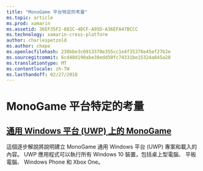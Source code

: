 ```yaml
---
title: "MonoGame 平台特定的考量"
ms.topic: article
ms.prod: xamarin
ms.assetid: 36EF35F2-882C-4DCF-A95D-A36EFA47BCCC
ms.technology: xamarin-cross-platform
author: charlespetzold
ms.author: chape
ms.openlocfilehash: 230bbe3c6913370e355cc1e4f35378e45ef27b2e
ms.sourcegitcommit: 6cd40d190abe38edd50fc74331be15324a845a28
ms.translationtype: MT
ms.contentlocale: zh-TW
ms.lasthandoff: 02/27/2018
---
```

# <a name="monogame-platform-specific-considerations"></a>MonoGame 平台特定的考量

## <a name="monogame-on-universal-windows-platform-uwpgraphics-gamesmonogameplatformsuwpmd"></a>[通用 Windows 平台 (UWP) 上的 MonoGame](~/graphics-games/monogame/platforms/uwp.md)

這個逐步解說將說明建立 MonoGame 通用 Windows 平台 (UWP) 專案和載入的內容。 UWP 應用程式可以執行所有 Windows 10 裝置，包括桌上型電腦、 平板電腦、 Windows Phone 和 Xbox One。

